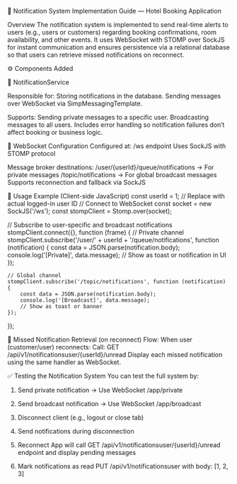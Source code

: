 🏨 Notification System Implementation Guide — Hotel Booking Application

Overview
The notification system is implemented to send real-time alerts to users (e.g., users or customers) regarding booking confirmations, room availability, and other events. It uses WebSocket with STOMP over SockJS for instant communication and ensures persistence via a relational database so that users can retrieve missed notifications on reconnect.

⚙️ Components Added

🔧 NotificationService

Responsible for:
Storing notifications in the database.
Sending messages over WebSocket via SimpMessagingTemplate.

Supports:
Sending private messages to a specific user.
Broadcasting messages to all users.
Includes error handling so notification failures don’t affect booking or business logic.



🔌 WebSocket Configuration
Configured at: /ws endpoint
Uses SockJS with STOMP protocol

Message broker destinations:
/user/{userId}/queue/notifications → For private messages
/topic/notifications → For global broadcast messages
Supports reconnection and fallback via SockJS

🧠 Usage Example (Client-side JavaScript)
const userId = 1; // Replace with actual logged-in user ID
// Connect to WebSocket
const socket = new SockJS('/ws');
const stompClient = Stomp.over(socket);

// Subscribe to user-specific and broadcast notifications
stompClient.connect({}, function (frame) {
    // Private channel
    stompClient.subscribe('/user/' + userId + '/queue/notifications', function (notification) {
        const data = JSON.parse(notification.body);
        console.log('[Private]', data.message);
        // Show as toast or notification in UI
    });

    // Global channel
    stompClient.subscribe('/topic/notifications', function (notification) {
        const data = JSON.parse(notification.body);
        console.log('[Broadcast]', data.message);
        // Show as toast or banner
    });
});



🔄 Missed Notification Retrieval (on reconnect)
Flow:
When user (customer/user) reconnects:
Call: GET /api/v1/notificationsuser/{userId}/unread
Display each missed notification using the same handler as WebSocket.



✅ Testing the Notification System
You can test the full system by:

1. Send private notification -> Use WebSocket /app/private
2. Send broadcast notification -> Use WebSocket /app/broadcast

3. Disconnect client (e.g., logout or close tab)
4. Send notifications during disconnection

5. Reconnect App will call GET /api/v1/notificationsuser/{userId}/unread endpoint and display pending messages


6. Mark notifications as read
   PUT /api/v1/notificationsuser with body: [1, 2, 3]
